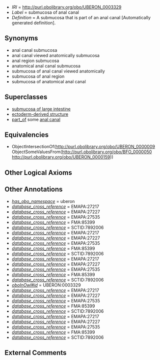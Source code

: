  * *IRI* = http://purl.obolibrary.org/obo/UBERON_0003329
 * *Label* = submucosa of anal canal
 * *Definition* = A submucosa that is part of an anal canal [Automatically generated definition].

## Synonyms

 * anal canal submucosa
 * anal canal viewed anatomically submucosa
 * anal region submucosa
 * anatomical anal canal submucosa
 * submucosa of anal canal viewed anatomically
 * submucosa of anal region
 * submucosa of anatomical anal canal

## Superclasses

 * [submucosa of large intestine](../../UBERON/08/UBERON_0001208.md)
 * [ectoderm-derived structure](../../UBERON/21/UBERON_0004121.md)
 * [part_of](../../BFO/50/BFO_0000050.md) some [anal canal](../../UBERON/59/UBERON_0000159.md)

## Equivalencies

 * ObjectIntersectionOf(<http://purl.obolibrary.org/obo/UBERON_0000009> ObjectSomeValuesFrom(<http://purl.obolibrary.org/obo/BFO_0000050> <http://purl.obolibrary.org/obo/UBERON_0000159>))

## Other Logical Axioms


## Other Annotations

 * *[has_obo_namespace](../../ce/oboInOwl#hasOBONamespace.md)* = uberon
 * *[database_cross_reference](../../ef/oboInOwl#hasDbXref.md)* = EMAPA:27217
 * *[database_cross_reference](../../ef/oboInOwl#hasDbXref.md)* = EMAPA:27227
 * *[database_cross_reference](../../ef/oboInOwl#hasDbXref.md)* = EMAPA:27535
 * *[database_cross_reference](../../ef/oboInOwl#hasDbXref.md)* = FMA:85399
 * *[database_cross_reference](../../ef/oboInOwl#hasDbXref.md)* = SCTID:7892006
 * *[database_cross_reference](../../ef/oboInOwl#hasDbXref.md)* = EMAPA:27217
 * *[database_cross_reference](../../ef/oboInOwl#hasDbXref.md)* = EMAPA:27227
 * *[database_cross_reference](../../ef/oboInOwl#hasDbXref.md)* = EMAPA:27535
 * *[database_cross_reference](../../ef/oboInOwl#hasDbXref.md)* = FMA:85399
 * *[database_cross_reference](../../ef/oboInOwl#hasDbXref.md)* = SCTID:7892006
 * *[database_cross_reference](../../ef/oboInOwl#hasDbXref.md)* = EMAPA:27217
 * *[database_cross_reference](../../ef/oboInOwl#hasDbXref.md)* = EMAPA:27227
 * *[database_cross_reference](../../ef/oboInOwl#hasDbXref.md)* = EMAPA:27535
 * *[database_cross_reference](../../ef/oboInOwl#hasDbXref.md)* = FMA:85399
 * *[database_cross_reference](../../ef/oboInOwl#hasDbXref.md)* = SCTID:7892006
 * *[oboInOwl#id](../../id/oboInOwl#id.md)* = UBERON:0003329
 * *[database_cross_reference](../../ef/oboInOwl#hasDbXref.md)* = EMAPA:27217
 * *[database_cross_reference](../../ef/oboInOwl#hasDbXref.md)* = EMAPA:27227
 * *[database_cross_reference](../../ef/oboInOwl#hasDbXref.md)* = EMAPA:27535
 * *[database_cross_reference](../../ef/oboInOwl#hasDbXref.md)* = FMA:85399
 * *[database_cross_reference](../../ef/oboInOwl#hasDbXref.md)* = SCTID:7892006
 * *[database_cross_reference](../../ef/oboInOwl#hasDbXref.md)* = EMAPA:27217
 * *[database_cross_reference](../../ef/oboInOwl#hasDbXref.md)* = EMAPA:27227
 * *[database_cross_reference](../../ef/oboInOwl#hasDbXref.md)* = EMAPA:27535
 * *[database_cross_reference](../../ef/oboInOwl#hasDbXref.md)* = FMA:85399
 * *[database_cross_reference](../../ef/oboInOwl#hasDbXref.md)* = SCTID:7892006

## External Comments

